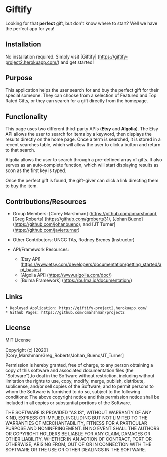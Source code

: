 # Giftify
Looking for that **perfect** gift, but don't know where to start? Well we have the perfect app for you!

## Installation
No installation required. Simply visit [Giftify] (https://giftify-project2.herokuapp.com/) and get started!


## Purpose
This application helps the user search for and buy the perfect gift for their special someone. They can choose from a selection of Featured and Top Rated Gifts, or they can search for a gift directly from the homepage. 


## Functionality
This page uses two different third-party APIs (**Etsy** and **Algolia**). The Etsy API allows the user to search for items by a keyword, then displays the results directly on the home page. Once a term is searched, it is stored in a recent searches table, which will allow the user to click a button and return to that search.

Algolia allows the user to search through a pre-defined array of gifts. It also serves as an auto-complete function, which will start displaying results as soon as the first key is typed.

Once the perfect gift is found, the gift-giver can click a link directing them to buy the item.


## Contributions/Resources
* Group Members: [Corey Marshman] (https://github.com/cmarshman), [Greg Roberts] (https://github.com/groberts31), [Johan Bueno] (https://github.com/johanbueno), and [JT Turner] (https://github.com/javierturner)

* Other Contributors: UNCC TAs, Rodney Brenes (Instructor)

* API/Framework Resources: 
  - [Etsy API] (https://www.etsy.com/developers/documentation/getting_started/api_basics)
  - [Algolia API] (https://www.algolia.com/doc/)
  - [Bulma Framework] (https://bulma.io/documentation/)


## Links
    * Deployed Application: https://giftify-project2.herokuapp.com/
    * Github Pages: https://github.com/cmarshman/project2


## License
MIT License

Copyright (c) [2020] [Cory_Marshman/Greg_Roberts/Johan_Bueno/JT_Turner]

Permission is hereby granted, free of charge, to any person obtaining a copy of this software and associated documentation files (the "Software"),to deal in the Software without restriction, including without limitation the rights to use, copy, modify, merge, publish, distribute, sublicense, and/or sell copies of the Software, and to permit persons to whom the Software is furnished to do so, subject to the following conditions: The above copyright notice and this permission notice shall be included in all copies or substantial portions of the Software.

THE SOFTWARE IS PROVIDED "AS IS", WITHOUT WARRANTY OF ANY KIND, EXPRESS OR IMPLIED, INCLUDING BUT NOT LIMITED TO THE WARRANTIES OF MERCHANTABILITY, FITNESS FOR A PARTICULAR PURPOSE AND NONINFRINGEMENT. IN NO EVENT SHALL THE AUTHORS OR COPYRIGHT HOLDERS BE LIABLE FOR ANY CLAIM, DAMAGES OR OTHER LIABILITY, WHETHER IN AN ACTION OF CONTRACT, TORT OR OTHERWISE, ARISING FROM, OUT OF OR IN CONNECTION WITH THE SOFTWARE OR THE USE OR OTHER DEALINGS IN THE SOFTWARE.